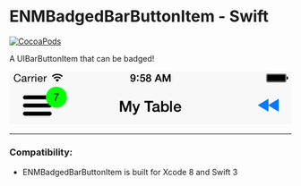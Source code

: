 # ENMBadgedBarButtonItem - Swift

[![CocoaPods](https://img.shields.io/cocoapods/v/ENMBadgedBarButtonItem.svg?style=flat-square)]()

A UIBarButtonItem that can be badged!

![Screenshot](screenshot.png)

---

### Compatibility:
* ENMBadgedBarButtonItem is built for Xcode 8 and Swift 3
